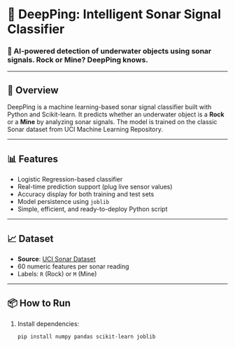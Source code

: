 # 🚀 DeepPing: Intelligent Sonar Signal Classifier

### 🌟 AI-powered detection of underwater objects using sonar signals. Rock or Mine? DeepPing knows.

---

## 📌 Overview

DeepPing is a machine learning-based sonar signal classifier built with Python and Scikit-learn. It predicts whether an underwater object is a **Rock** or a **Mine** by analyzing sonar signals. The model is trained on the classic Sonar dataset from UCI Machine Learning Repository.

---

## 📊 Features

- Logistic Regression-based classifier
- Real-time prediction support (plug live sensor values)
- Accuracy display for both training and test sets
- Model persistence using `joblib`
- Simple, efficient, and ready-to-deploy Python script

---

## 📈 Dataset

- **Source**: [UCI Sonar Dataset](https://archive.ics.uci.edu/ml/datasets/connectionist+bench+(sonar,+mines+vs.+rocks))
- 60 numeric features per sonar reading
- Labels: `R` (Rock) or `M` (Mine)

---

## 📦 How to Run

1. Install dependencies:
   ```bash
   pip install numpy pandas scikit-learn joblib



